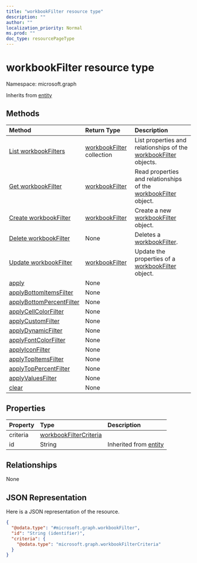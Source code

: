 ```yaml
---
title: "workbookFilter resource type"
description: ""
author: ""
localization_priority: Normal
ms.prod: ""
doc_type: resourcePageType
---
```


# workbookFilter resource type


Namespace: microsoft.graph




Inherits from [entity](../resources/entity.md)

## Methods
|Method|Return Type|Description|
|:---|:---|:---|
|[List workbookFilters](../api/workbookfilter-list.md)|[workbookFilter](../resources/workbookfilter.md) collection|List properties and relationships of the [workbookFilter](../resources/workbookfilter.md) objects.|
|[Get workbookFilter](../api/workbookfilter-get.md)|[workbookFilter](../resources/workbookfilter.md)|Read properties and relationships of the [workbookFilter](../resources/workbookfilter.md) object.|
|[Create workbookFilter](../api/workbookfilter-create.md)|[workbookFilter](../resources/workbookfilter.md)|Create a new [workbookFilter](../resources/workbookfilter.md) object.|
|[Delete workbookFilter](../api/workbookfilter-delete.md)|None|Deletes a [workbookFilter](../resources/workbookfilter.md).|
|[Update workbookFilter](../api/workbookfilter-update.md)|[workbookFilter](../resources/workbookfilter.md)|Update the properties of a [workbookFilter](../resources/workbookfilter.md) object.|
|[apply](../api/workbookfilter-apply.md)|None||
|[applyBottomItemsFilter](../api/workbookfilter-applybottomitemsfilter.md)|None||
|[applyBottomPercentFilter](../api/workbookfilter-applybottompercentfilter.md)|None||
|[applyCellColorFilter](../api/workbookfilter-applycellcolorfilter.md)|None||
|[applyCustomFilter](../api/workbookfilter-applycustomfilter.md)|None||
|[applyDynamicFilter](../api/workbookfilter-applydynamicfilter.md)|None||
|[applyFontColorFilter](../api/workbookfilter-applyfontcolorfilter.md)|None||
|[applyIconFilter](../api/workbookfilter-applyiconfilter.md)|None||
|[applyTopItemsFilter](../api/workbookfilter-applytopitemsfilter.md)|None||
|[applyTopPercentFilter](../api/workbookfilter-applytoppercentfilter.md)|None||
|[applyValuesFilter](../api/workbookfilter-applyvaluesfilter.md)|None||
|[clear](../api/workbookfilter-clear.md)|None||

## Properties
|Property|Type|Description|
|:---|:---|:---|
|criteria|[workbookFilterCriteria](../resources/workbookfiltercriteria.md)||
|id|String| Inherited from [entity](../resources/entity.md)|

## Relationships
None

## JSON Representation
Here is a JSON representation of the resource.
<!-- {
  "blockType": "resource",
  "keyProperty": "id",
  "@odata.type": "microsoft.graph.workbookFilter",
  "baseType": "microsoft.graph.entity",
  "openType": false
}
-->
``` json
{
  "@odata.type": "#microsoft.graph.workbookFilter",
  "id": "String (identifier)",
  "criteria": {
    "@odata.type": "microsoft.graph.workbookFilterCriteria"
  }
}
```

